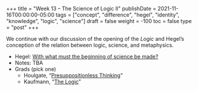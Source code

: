 +++
title = "Week 13 – The Science of Logic II"
publishDate = 2021-11-16T00:00:00-05:00
tags = ["concept", "difference", "hegel", "identity", "knowledge", "logic", "science"]
draft = false
weight = -100
toc = false
type = "post"
+++

We continue with our discussion of the opening of the _Logic_ and Hegel&rsquo;s
conception of the relation between logic, science, and metaphysics.

-   Hegel: [With what must the beginning of science be made?](/materials/readings/hegel-science-beginning.pdf)
-   Notes: TBA
-   Grads (pick one)
    -   Houlgate, &ldquo;[Presuppositionless Thinking](/materials/readings/houlgate-presupposition.pdf)&rdquo;
    -   Kaufmann, &ldquo;[The Logic](/materials/readings/kaufmann-logic.pdf)&rdquo;
